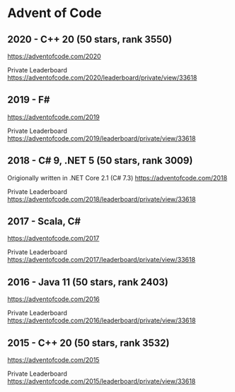 # Advent of Code
## 2020 - C++ 20 (50 stars, rank 3550)
https://adventofcode.com/2020

Private Leaderboard
https://adventofcode.com/2020/leaderboard/private/view/33618

## 2019 - F#
https://adventofcode.com/2019

Private Leaderboard
https://adventofcode.com/2019/leaderboard/private/view/33618

## 2018 - C# 9, .NET 5 (50 stars, rank 3009)
Origionally written in .NET Core 2.1 (C# 7.3)
https://adventofcode.com/2018

Private Leaderboard
https://adventofcode.com/2018/leaderboard/private/view/33618

## 2017 - Scala, C#
https://adventofcode.com/2017

Private Leaderboard
https://adventofcode.com/2017/leaderboard/private/view/33618

## 2016 - Java 11 (50 stars, rank 2403)
https://adventofcode.com/2016

Private Leaderboard
https://adventofcode.com/2016/leaderboard/private/view/33618

## 2015 - C++ 20 (50 stars, rank 3532)
https://adventofcode.com/2015

Private Leaderboard
https://adventofcode.com/2015/leaderboard/private/view/33618
